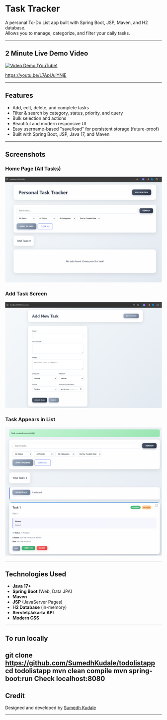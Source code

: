 # Task Tracker

A personal To-Do List app built with Spring Boot, JSP, Maven, and H2 database.  
Allows you to manage, categorize, and filter your daily tasks.

---

## 2 Minute Live Demo Video

[![Video Demo (YouTube)](https://img.shields.io/badge/Watch%20Demo%20-%23FF0000.svg?logo=youtube&logoColor=white)](https://youtu.be/L7ApUuiYNjE)

<https://youtu.be/L7ApUuiYNjE>

---

## Features

- Add, edit, delete, and complete tasks
- Filter & search by category, status, priority, and query
- Bulk selection and actions
- Beautiful and modern responsive UI
- Easy username-based "save/load" for persistent storage (future-proof)
- Built with Spring Boot, JSP, Java 17, and Maven

---

## Screenshots

### Home Page (All Tasks)
![Home Page](screenshots/1.png)

### Add Task Screen
![Add Task](screenshots/2.png)

### Task Appears in List
![Task In List](screenshots/3.png)

---

## Technologies Used

- **Java 17+**
- **Spring Boot** (Web, Data JPA)
- **Maven**
- **JSP** (JavaServer Pages)
- **H2 Database** (in-memory)
- **Servlet/Jakarta API**
- **Modern CSS**

---

## To run locally

git clone https://github.com/SumedhKudale/todolistapp
cd todolistapp
mvn clean compile
mvn spring-boot:run
Check localhost:8080
---

## Credit

Designed and developed by [Sumedh Kudale](https://github.com/SumedhKudale)

---
